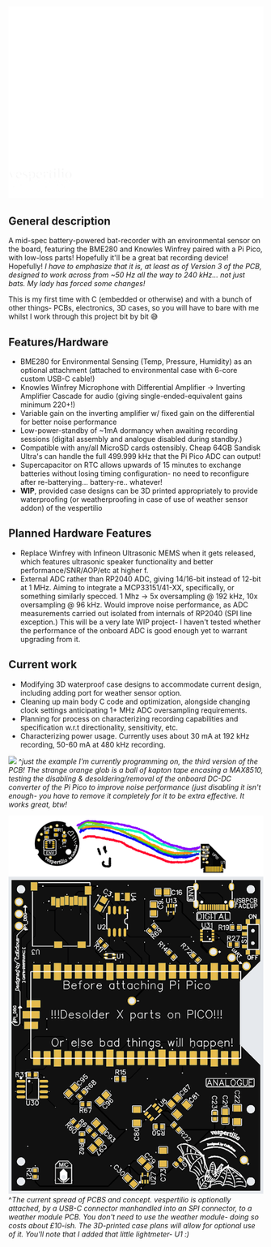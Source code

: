 ![](https://github.com/callous4567/Batcorder/blob/main/design_bat.png)

## General description 
A mid-spec battery-powered bat-recorder with an environmental sensor on the board, featuring the BME280 and Knowles Winfrey paired with a Pi Pico, with low-loss parts! Hopefully it'll be a great bat recording device! Hopefully! *I have to emphasize that it is, at least as of Version 3 of the PCB, designed to work across from ~50 Hz all the way to 240 kHz... not just bats. My lady has forced some changes!* 

This is my first time with C (embedded or otherwise) and with a bunch of other things- PCBs, electronics, 3D cases, so you will have to bare with me whilst I work through this project bit by bit 😅

## Features/Hardware 
- BME280 for Environmental Sensing (Temp, Pressure, Humidity) as an optional attachment (attached to environmental case with 6-core custom USB-C cable!) 
- Knowles Winfrey Microphone with Differential Amplifier -> Inverting Amplifier Cascade for audio (giving single-ended-equivalent gains minimum 220+!)
- Variable gain on the inverting amplifier w/ fixed gain on the differential for better noise performance 
- Low-power-standby of ~1mA dormancy when awaiting recording sessions (digital assembly and analogue disabled during standby.)
- Compatible with any/all MicroSD cards ostensibly. Cheap 64GB Sandisk Ultra's can handle the full 499.999 kHz that the Pi Pico ADC can output!
- Supercapacitor on RTC allows upwards of 15 minutes to exchange batteries without losing timing configuration- no need to reconfigure after re-batterying... battery-re.. whatever!
- **WIP**, provided case designs can be 3D printed appropriately to provide waterproofing (or weatherproofing in case of use of weather sensor addon) of the vespertilio 

## Planned Hardware Features
- Replace Winfrey with Infineon Ultrasonic MEMS when it gets released, which features ultrasonic speaker functionality and better performance/SNR/AOP/etc at higher f.
- External ADC rather than RP2040 ADC, giving 14/16-bit instead of 12-bit at 1 MHz. Aiming to integrate a MCP33151/41-XX, specifically, or something similarly specced. 1 Mhz -> 5x oversampling @ 192 kHz, 10x oversampling @ 96 kHz. Would improve noise performance, as ADC measurements carried out isolated from internals of RP2040 (SPI line exception.) This will be a very late WIP project- I haven't tested whether the performance of the onboard ADC is good enough yet to warrant upgrading from it. 

## Current work
- Modifying 3D waterproof case designs to accommodate current design, including adding port for weather sensor option.
- Cleaning up main body C code and optimization, alongside changing clock settings anticipating 1+ MHz ADC oversampling requirements.
- Planning for process on characterizing recording capabilities and specification w.r.t directionality, sensitivity, etc.
- Characterizing power usage. Currently uses about 30 mA at 192 kHz recording, 50-60 mA at 480 kHz recording.

![](https://github.com/callous4567/Batcorder/blob/main/VER_3_EX.jpg)
^*just the example I'm currently programming on, the third version of the PCB! The strange orange glob is a ball of kapton tape encasing a MAX8510, testing the disabling & desoldering/removal of the onboard DC-DC converter of the Pi Pico to improve noise performance (just disabling it isn't enough- you have to remove it completely for it to be extra effective. It works great, btw!*



![](https://github.com/callous4567/vespertilio/blob/main/current_pcbs.png)
^*The current spread of PCBS and concept. vespertilio is optionally attached, by a USB-C connector manhandled into an SPI connector, to a weather module PCB.
You don't need to use the weather module- doing so costs about £10-ish. The 3D-printed case plans will allow for optional use of it. You'll note that I added that little lightmeter- U1 :)*


